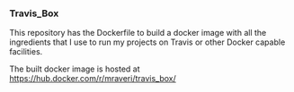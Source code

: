### Travis_Box

This repository has the Dockerfile to build a docker image with all the ingredients that I use to run my projects on Travis or other Docker capable facilities.

The built docker image is hosted at https://hub.docker.com/r/mraveri/travis_box/